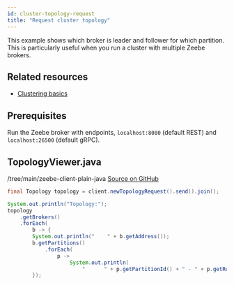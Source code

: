 ```yaml
---
id: cluster-topology-request
title: "Request cluster topology"
---
```


This example shows which broker is leader and follower for which partition. This is particularly useful when you run a cluster with multiple Zeebe brokers.

## Related resources

- [Clustering basics](/components/zeebe/technical-concepts/clustering.md)

## Prerequisites

Run the Zeebe broker with endpoints, `localhost:8080` (default REST) and `localhost:26500` (default gRPC).

## TopologyViewer.java

/tree/main/zeebe-client-plain-java
[Source on GitHub](https://github.com/camunda-community-hub/camunda-8-examples/blob/main/zeebe-client-plain-java/src/main/java/io/camunda/zeebe/example/cluster/TopologyViewer.java)

```java
final Topology topology = client.newTopologyRequest().send().join();

System.out.println("Topology:");
topology
    .getBrokers()
    .forEach(
        b -> {
        System.out.println("    " + b.getAddress());
        b.getPartitions()
            .forEach(
                p ->
                    System.out.println(
                        "      " + p.getPartitionId() + " - " + p.getRole()));
        });
```
